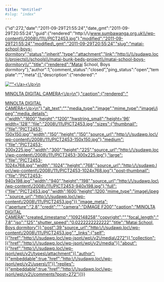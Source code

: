 ```yaml
---
title: "Untitled"
#slug: "index"
---
```


{"id":272,"date":"2011-09-29T21:55:24","date\_gmt":"2011-09-29T20:55:24","guid":{"rendered":"http:\\/\\/www.sumbawanga.org.uk\\/wp-content\\/2008\\/11\\/PICT2453.jpg"},"modified":"2011-09-29T21:55:24","modified\_gmt":"2011-09-29T20:55:24","slug":"matai-school-boys-dormitory","status":"inherit","type":"attachment","link":"http:\\/\\/sudawp.loc\\/projects\\/schools\\/matai-bunk-beds-project\\/matai-school-boys-dormitory\\/","title":{"rendered":"Matai School, Boys dormitory"},"author":1,"comment\_status":"closed","ping\_status":"open","template":"","meta":\[\],"description":{"rendered":"

[![\"\"](\"http:\/\/sudawp.loc\/wp-content\/2008\/11\/PICT2453-300x225.jpg\")<\\/a><\\/p>\\n](http:\/\/sudawp.loc\/wp-content\/2008\/11\/PICT2453.jpg)

[MINOLTA DIGITAL CAMERA<\\/p>\\n"},"caption":{"rendered":"](http:\/\/sudawp.loc\/wp-content\/2008\/11\/PICT2453.jpg)

[MINOLTA DIGITAL CAMERA<\\/p>\\n"},"alt\_text":"","media\_type":"image","mime\_type":"image\\/jpeg","media\_details":{"width":"1600","height":"1200","hwstring\_small":"height='96' width='128'","file":"2008\\/11\\/PICT2453.jpg","sizes":{"thumbnail":{"file":"PICT2453-150x150.jpg","width":"150","height":"150","source\_url":"http:\\/\\/sudawp.loc\\/wp-content\\/2008\\/11\\/PICT2453-150x150.jpg"},"medium":{"file":"PICT2453-300x225.jpg","width":"300","height":"225","source\_url":"http:\\/\\/sudawp.loc\\/wp-content\\/2008\\/11\\/PICT2453-300x225.jpg"},"large":{"file":"PICT2453-1024x768.jpg","width":"1024","height":"768","source\_url":"http:\\/\\/sudawp.loc\\/wp-content\\/2008\\/11\\/PICT2453-1024x768.jpg"},"post-thumbnail":{"file":"PICT2453-940x198.jpg","width":"940","height":"198","source\_url":"http:\\/\\/sudawp.loc\\/wp-content\\/2008\\/11\\/PICT2453-940x198.jpg"},"full":{"file":"PICT2453.jpg","width":1600,"height":1200,"mime\_type":"image\\/jpeg","source\_url":"http:\\/\\/sudawp.loc\\/wp-content\\/2008\\/11\\/PICT2453.jpg"}},"image\_meta":{"aperture":"2.8","credit":"","camera":"DiMAGE F200","caption":"MINOLTA DIGITAL CAMERA","created\_timestamp":"1092148258","copyright":"","focal\_length":"7.8","iso":"125","shutter\_speed":"0.0222222222222","title":"Matai School, Boys dormitory"}},"post":39,"source\_url":"http:\\/\\/sudawp.loc\\/wp-content\\/2008\\/11\\/PICT2453.jpg","\_links":{"self":\[{"href":"http:\\/\\/sudawp.loc\\/wp-json\\/wp\\/v2\\/media\\/272"}\],"collection":\[{"href":"http:\\/\\/sudawp.loc\\/wp-json\\/wp\\/v2\\/media"}\],"about":\[{"href":"http:\\/\\/sudawp.loc\\/wp-json\\/wp\\/v2\\/types\\/attachment"}\],"author":\[{"embeddable":true,"href":"http:\\/\\/sudawp.loc\\/wp-json\\/wp\\/v2\\/users\\/1"}\],"replies":\[{"embeddable":true,"href":"http:\\/\\/sudawp.loc\\/wp-json\\/wp\\/v2\\/comments?post=272"}\]}}](http:\/\/sudawp.loc\/wp-content\/2008\/11\/PICT2453.jpg)